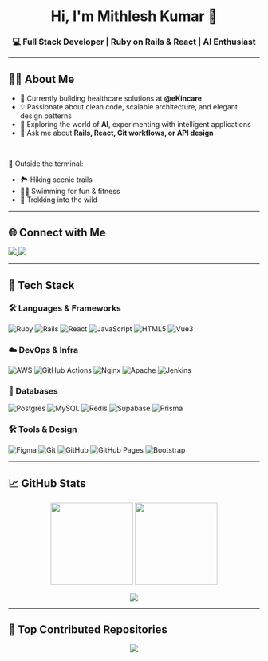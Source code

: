 <!-- Profile Header -->
<h1 align="center">Hi, I'm Mithlesh Kumar 👋</h1>
<h3 align="center">💻 Full Stack Developer | Ruby on Rails & React | AI Enthusiast</h3>

---

## 👨‍💻 About Me

- 🔭 Currently building healthcare solutions at **@eKincare**  
- 💡 Passionate about clean code, scalable architecture, and elegant design patterns  
- 🚀 Exploring the world of **AI**, experimenting with intelligent applications  
- 💬 Ask me about **Rails, React, Git workflows, or API design**

<br/>

🌿 Outside the terminal:
- 🏞️ Hiking scenic trails  
- 🏊‍♂️ Swimming for fun & fitness  
- 🥾 Trekking into the wild  

---

## 🌐 Connect with Me

<p align="left">
  <a href="https://instagram.com/kmr_mithlesh" target="_blank">
    <img src="https://img.shields.io/badge/Instagram-%23E4405F.svg?style=for-the-badge&logo=Instagram&logoColor=white"/>
  </a>
  <a href="https://linkedin.com/in/mk581999" target="_blank">
    <img src="https://img.shields.io/badge/LinkedIn-%230077B5.svg?style=for-the-badge&logo=linkedin&logoColor=white"/>
  </a>
</p>

---

## 🧰 Tech Stack

### 🛠 Languages & Frameworks
![Ruby](https://img.shields.io/badge/ruby-%23CC342D.svg?style=for-the-badge&logo=ruby&logoColor=white)
![Rails](https://img.shields.io/badge/rails-%23CC0000.svg?style=for-the-badge&logo=ruby-on-rails&logoColor=white)
![React](https://img.shields.io/badge/react-%2320232a.svg?style=for-the-badge&logo=react&logoColor=%2361DAFB)
![JavaScript](https://img.shields.io/badge/javascript-%23323330.svg?style=for-the-badge&logo=javascript&logoColor=%23F7DF1E)
![HTML5](https://img.shields.io/badge/html5-%23E34F26.svg?style=for-the-badge&logo=html5&logoColor=white)
![Vue3](https://img.shields.io/badge/vue-%23E34F26.svg?style=for-the-badge&logo=vue&logoColor=white)

### ☁️ DevOps & Infra
![AWS](https://img.shields.io/badge/AWS-%23FF9900.svg?style=for-the-badge&logo=amazon-aws&logoColor=white)
![GitHub Actions](https://img.shields.io/badge/github%20actions-%232671E5.svg?style=for-the-badge&logo=githubactions&logoColor=white)
![Nginx](https://img.shields.io/badge/nginx-%23009639.svg?style=for-the-badge&logo=nginx&logoColor=white)
![Apache](https://img.shields.io/badge/apache-%23D42029.svg?style=for-the-badge&logo=apache&logoColor=white)
![Jenkins](https://img.shields.io/badge/jenkins-%232C5263.svg?style=for-the-badge&logo=jenkins&logoColor=white)

### 🧱 Databases
![Postgres](https://img.shields.io/badge/postgres-%23316192.svg?style=for-the-badge&logo=postgresql&logoColor=white)
![MySQL](https://img.shields.io/badge/mysql-4479A1.svg?style=for-the-badge&logo=mysql&logoColor=white)
![Redis](https://img.shields.io/badge/redis-%23DD0031.svg?style=for-the-badge&logo=redis&logoColor=white)
![Supabase](https://img.shields.io/badge/Supabase-3ECF8E?style=for-the-badge&logo=supabase&logoColor=white)
![Prisma](https://img.shields.io/badge/Prisma-3982CE?style=for-the-badge&logo=Prisma&logoColor=white)

### 🛠 Tools & Design
![Figma](https://img.shields.io/badge/figma-%23F24E1E.svg?style=for-the-badge&logo=figma&logoColor=white)
![Git](https://img.shields.io/badge/git-%23F05033.svg?style=for-the-badge&logo=git&logoColor=white)
![GitHub](https://img.shields.io/badge/github-%23121011.svg?style=for-the-badge&logo=github&logoColor=white)
![GitHub Pages](https://img.shields.io/badge/github%20pages-121013?style=for-the-badge&logo=github&logoColor=white)
![Bootstrap](https://img.shields.io/badge/bootstrap-%238511FA.svg?style=for-the-badge&logo=bootstrap&logoColor=white)

---

## 📈 GitHub Stats

<p align="center">
  <img src="https://github-readme-stats.vercel.app/api?username=Kumar-Mithlesh&theme=dark&hide_border=true&count_private=true&show_icons=true" height="165"/>
  <img src="https://github-readme-streak-stats.herokuapp.com/?user=Kumar-Mithlesh&theme=dark&hide_border=true" height="165"/>
</p>

<p align="center">
  <img src="https://github-readme-stats.vercel.app/api/top-langs/?username=Kumar-Mithlesh&theme=dark&hide_border=true&layout=compact&langs_count=6"/>
</p>

---

## 🚀 Top Contributed Repositories
<p align="center">
  <img src="https://github-contributor-stats.vercel.app/api?username=Kumar-Mithlesh&limit=5&theme=dark&combine_all_yearly_contributions=true"/>
</p>

